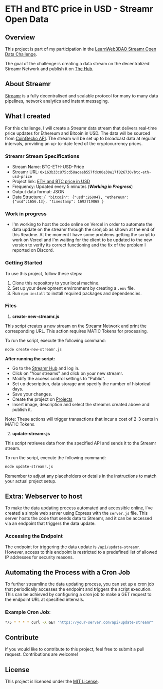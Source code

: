 # ETH and BTC price in USD - Streamr Open Data

## Overview

This project is part of my participation in the [LearnWeb3DAO Streamr Open Data Challenge](https://learnweb3.io/bounties/open-data-challenge-bounty/).

The goal of the challenge is creating a data stream on the decentralized Streamr Network and publish it on [The Hub](https://streamr.network/hub/projects).

## About Streamr

[Streamr](https://streamr.network/) is a fully decentralised and scalable protocol for many to many data pipelines, network analytics and instant messaging.

## What I created

For this challenge, I will create a Streamr data stream that delivers real-time price updates for Ethereum and Bitcoin in USD. The data will be sourced from [CoinGecko API](https://www.coingecko.com/en/api).
The stream will be set up to broadcast data at regular intervals, providing an up-to-date feed of the cryptocurrency prices.

### Streamr Stream Specifications

- Stream Name: BTC-ETH-USD-Price
- Streamr URL: `0x163b33c875cd58acaeb557fdc00e30e17f826730/btc-eth-usd-price`
- Project link: [ETH and BTC price in USD](https://streamr.network/hub/projects/0xa16f5969418978a2fcb409af2fe43fa3bcd1c1122931da4b9aca73692956f375/edit)
- Frequency: Updated every 5 minutes (**_Working in Progress_**)
- Output data format: JSON
- Data Structure: `{ "bitcoin": {"usd":26004}, "ethereum": {"usd":1656.13}, "timestamp": 1692719868 }`

### Work in progress

- I'm working to host the code online on Vercel in order to automate the data update on the streamr through the cronjob as shown at the end of this Readme. At the moment I have some problems getting the script to work on Vercel and I'm waiting for the client to be updated to the new version to verify its correct functioning and the fix of the problem I reported on Discord.

### Getting Started

To use this project, follow these steps:

1. Clone this repository to your local machine.
2. Set up your development environment by creating a `.env` file.
3. Run `npm install` to install required packages and dependencies.

### Files

1. **create-new-streamr.js**

This script creates a new stream on the Streamr Network and print the corresponding URL. This action requires MATIC Tokens for processing.

To run the script, execute the following command:

```bash
node create-new-streamr.js
```

**After running the script:**

- Go to the [Streamr Hub](https://streamr.network/hub/streams) and log in.
- Click on "Your streams" and click on your new streamr.
- Modify the access control settings to "Public".
- Set up description, data storage and specify the number of historical days.
- Save your changes.
- Create the project on [Projects](https://streamr.network/hub/projects)
- Insert image, description and select the streamrs created above and publish it.

Note: These actions will trigger transactions that incur a cost of 2-3 cents in MATIC Tokens.

2. **update-streamr.js**

This script retrieves data from the specified API and sends it to the Streamr stream.

To run the script, execute the following command:

```bash
node update-streamr.js
```

Remember to adjust any placeholders or details in the instructions to match your actual project setup.

## Extra: Webserver to host

To make the data updating process automated and accessible online, I've created a simple web server using Express with the `server.js` file. This server hosts the code that sends data to Streamr, and it can be accessed via an endpoint that triggers the data update.

### Accessing the Endpoint

The endpoint for triggering the data update is `/api/update-streamr`. However, access to this endpoint is restricted to a predefined list of allowed IP addresses for security reasons.

## Automating the Process with a Cron Job

To further streamline the data updating process, you can set up a cron job that periodically accesses the endpoint and triggers the script execution. This can be achieved by configuring a cron job to make a GET request to the endpoint URL at specified intervals.

### Example Cron Job:

```bash
*/5 * * * * curl -X GET "https://your-server.com/api/update-streamr"
```

## Contribute

If you would like to contribute to this project, feel free to submit a pull request. Contributions are welcome!

## License

This project is licensed under the [MIT License](LICENSE).
